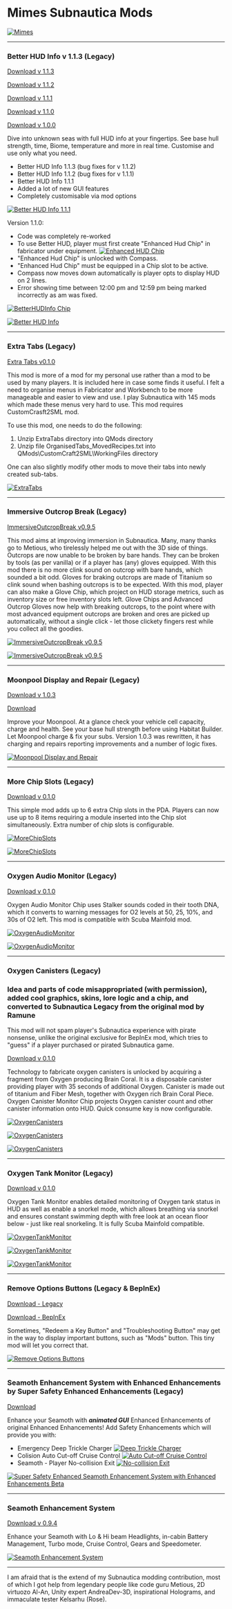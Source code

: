 
# Mimes Subnautica Mods
[![Mimes](https://forums.nexusmods.com/uploads/profile/photo-thumb-437899.jpg?r_=1608813554 "Mimes")](https://forums.nexusmods.com/uploads/profile/photo-thumb-437899.jpg?r_=1608813554 "Mimes")

------------


### Better HUD Info v 1.1.3 (Legacy)
[Download v 1.1.3](https://github.com/Mimes-Pes/MimesSubnauticaMods/blob/main/BetterHUDInfo-1.1.3.zip "Download v 1.1.3")

[Download v 1.1.2](https://github.com/Mimes-Pes/MimesSubnauticaMods/blob/main/BetterHUDInfo-1.1.2.zip "Download v 1.1.2")

[Download v 1.1.1](https://github.com/Mimes-Pes/MimesSubnauticaMods/blob/main/BetterHUDInfo-1.1.1.zip "Download v 1.1.1")

[Download v 1.1.0](https://github.com/Mimes-Pes/MimesSubnauticaMods/blob/main/BetterHUDInfo-1.1.0.zip "Download v 1.1.0")

[Download v 1.0.0](https://github.com/Mimes-Pes/MimesSubnauticaMods/blob/main/BetterHUDInfo.zip "Download")

Dive into unknown seas with full HUD info at your fingertips. See base hull strength, time, Biome, temperature and more in real time. Customise and use only what you need.

- Better HUD Info 1.1.3 (bug fixes for v 1.1.2)
- Better HUD Info 1.1.2 (bug fixes for v 1.1.1)
- Better HUD Info 1.1.1
- Added a lot of new GUI features
- Completely customisable via mod options

[![Better HUD Info 1.1.1 ](https://github.com/Mimes-Pes/MimesSubnauticaMods/blob/main/BetterHUDInfo-1.1.1.png?raw=true "Better HUD Info 1.1.1 ")](https://github.com/Mimes-Pes/MimesSubnauticaMods/blob/main/BetterHUDInfo-1.1.1.png?raw=true "Better HUD Info 1.1.1 ")

Version 1.1.0:
- Code was completely re-worked
- To use Better HUD, player must first create "Enhanced Hud Chip" in fabricator under equipment. [![Enhanced HUD Chip](https://github.com/Mimes-Pes/MimesSubnauticaMods/blob/main/EnhancedHUDChip.png?raw=true "Enhanced HUD Chip")](https://github.com/Mimes-Pes/MimesSubnauticaMods/blob/main/EnhancedHUDChip.png?raw=true "Enhanced HUD Chip")
- "Enhanced Hud Chip" is unlocked with Compass.
- "Enhanced Hud Chip" must be equipped in a Chip slot to be active.
- Compass now moves down automatically is player opts to display HUD on 2 lines.
- Error showing time between 12:00 pm and 12:59 pm being marked incorrectly as am was fixed.

[![BetterHUDInfo Chip](https://github.com/Mimes-Pes/MimesSubnauticaMods/blob/main/BetterHUDInfo-Chip.png?raw=true "BetterHUDInfo Chip")](https://github.com/Mimes-Pes/MimesSubnauticaMods/blob/main/BetterHUDInfo-Chip.png?raw=true "BetterHUDInfo Chip")

[![Better HUD Info](https://staticdelivery.nexusmods.com/mods/1155/images/631/631-1609401786-1521386950.png "Better HUD Info")](https://staticdelivery.nexusmods.com/mods/1155/images/631/631-1609401786-1521386950.png "Better HUD Info")

------------


### Extra Tabs (Legacy)

[Extra Tabs v0.1.0](https://github.com/Mimes-Pes/MimesSubnauticaMods/blob/main/ExtraTabs-0.1.0.zip "Download")

This mod is more of a mod for my personal use rather than a mod to be used by many players. It is included here in case some finds it useful. I felt a need to organise menus in Fabricator and Workbench to be more manageable and easier to view and use. I play Subnautica with 145 mods which made these menus very hard to use. This mod requires CustomCrasft2SML mod.

To use this mod, one needs to do the following:

1. Unzip ExtraTabs directory into QMods directory
2. Unzip file OrganisedTabs_MovedRecipes.txt into QMods\CustomCraft2SML\WorkingFiles directory

One can also slightly modify other mods to move their tabs into newly created sub-tabs.

[![ExtraTabs](https://github.com/Mimes-Pes/MimesSubnauticaMods/blob/main/ExtraTabs.png?raw=true "ExtraTabs")](https://github.com/Mimes-Pes/MimesSubnauticaMods/blob/main/ExtraTabs.png?raw=true "ExtraTabs")

------------


### Immersive Outcrop Break (Legacy)

[ImmersiveOutcropBreak v0.9.5](https://github.com/Mimes-Pes/MimesSubnauticaMods/blob/main/ImmersiveOutcropBreak-0.9.5.zip "Download")

This mod aims at improving immersion in  Subnautica. Many, many thanks go to Metious, who tirelessly helped me out with the 3D side of things. Outcrops are now unable to be broken by bare hands. They can be broken by tools (as per vanilla) or if a player has (any) gloves equipped. With this mod there is no more clink sound on outcrop with bare hands, which sounded a bit odd. Gloves for braking outcrops are made of Titanium so clink sound when bashing outcrops is to be expected. With this mod, player can also make a Glove Chip, which project on HUD storage metrics, such as inventory size or free inventory slots left. Glove Chips and Advanced Outcrop Gloves now help with breaking outcrops, to the point where with most advanced equipment outcrops are broken and ores are picked up automatically, without a single click - let those clickety fingers rest while you collect all the goodies.

[![ImmersiveOutcropBreak v0.9.5](https://github.com/Mimes-Pes/MimesSubnauticaMods/blob/main/ImmersiveOutcropBreak-01.png?raw=true "ImmersiveOutcropBreak v0.9.5")](https://github.com/Mimes-Pes/MimesSubnauticaMods/blob/main/ImmersiveOutcropBreak-01.png?raw=true "ImmersiveOutcropBreak")

[![ImmersiveOutcropBreak v0.9.5](https://github.com/Mimes-Pes/MimesSubnauticaMods/blob/main/ImmersiveOutcropBreak-02.png?raw=true "ImmersiveOutcropBreak v0.9.5")](https://github.com/Mimes-Pes/MimesSubnauticaMods/blob/main/ImmersiveOutcropBreak-02.png?raw=true "ImmersiveOutcropBreak")

------------


### Moonpool Display and Repair (Legacy)
[Download v 1.0.3](https://github.com/Mimes-Pes/MimesSubnauticaMods/blob/main/MoonpoolDisplayRepair-1.0.3.zip "Download")

[Download](https://github.com/Mimes-Pes/MimesSubnauticaMods/blob/main/MoonpoolDisplayRepair.zip "Download")

Improve your Moonpool. At a glance check your vehicle cell capacity, charge and health. See your base hull strength before using Habitat Builder. Let Moonpool charge & fix your subs. Version 1.0.3 was rewritten, it has charging and repairs reporting improvements and a number of logic fixes.

[![Moonpool Display and Repair](https://staticdelivery.nexusmods.com/mods/1155/images/628/628-1609163475-1928385286.png "Moonpool Display and Repair")](https://staticdelivery.nexusmods.com/mods/1155/images/628/628-1609163475-1928385286.png "Moonpool Display and Repair")

------------


### More Chip Slots (Legacy)

[Download v 0.1.0](https://github.com/Mimes-Pes/MimesSubnauticaMods/blob/main/MoreChipSlots-0.1.0.zip "Download")

This simple mod adds up to 6 extra Chip slots in the PDA. Players can now use up to 8 items requiring a module inserted into the Chip slot simultaneously. Extra number of chip slots is configurable.

[![MoreChipSlots](https://github.com/Mimes-Pes/MimesSubnauticaMods/blob/main/MoreChipSlots-01.png?raw=true "MoreChipSlots")](https://github.com/Mimes-Pes/MimesSubnauticaMods/blob/main/MoreChipSlots-01.png?raw=true "MoreChipSlots")

[![MoreChipSlots](https://github.com/Mimes-Pes/MimesSubnauticaMods/blob/main/MoreChipSlots-02.png?raw=true "MoreChipSlots")](https://github.com/Mimes-Pes/MimesSubnauticaMods/blob/main/MoreChipSlots-02.png?raw=true "MoreChipSlots")

------------


### Oxygen Audio Monitor (Legacy)

[Download v 0.1.0](https://github.com/Mimes-Pes/MimesSubnauticaMods/blob/main/OxygenAudioMonitor-0.1.0.zip "Download")

Oxygen Audio Monitor Chip uses Stalker sounds coded in their tooth DNA, which it converts to warning messages for O2 levels at 50, 25, 10%, and 30s of O2 left. This mod is compatible with Scuba Mainfold mod.

[![OxygenAudioMonitor](https://github.com/Mimes-Pes/MimesSubnauticaMods/blob/main/OxygenAudioMonitor-01.png?raw=true "OxygenAudioMonitor")](https://github.com/Mimes-Pes/MimesSubnauticaMods/blob/main/OxygenAudioMonitor-01.png?raw=true "OxygenAudioMonitor")

[![OxygenAudioMonitor](https://github.com/Mimes-Pes/MimesSubnauticaMods/blob/main/OxygenAudioMonitor-02.png?raw=true "OxygenAudioMonitor")](https://github.com/Mimes-Pes/MimesSubnauticaMods/blob/main/OxygenAudioMonitor-02.png?raw=true "OxygenAudioMonitor")

------------


### Oxygen Canisters (Legacy)
### Idea and parts of code misappropriated (with permission), added cool graphics, skins, lore logic and a chip, and converted to Subnautica Legacy from the original mod by Ramune

This mod will not spam player's Subnautica experience with pirate nonsense, unlike the original exclusive for BepInEx mod, which tries to "guess" if a player purchased or pirated Subnautica game.

[Download v 0.1.0](https://github.com/Mimes-Pes/MimesSubnauticaMods/blob/main/OxygenCanisters-1.0.0.zip "Download")

Technology to fabricate oxygen canisters is unlocked by acquiring a fragment from Oxygen producing Brain Coral. It is a disposable canister providing player with 35 seconds of additional Oxygen. Canister is made out of titanium and Fiber Mesh, together with Oxygen rich Brain Coral Piece. Oxygen Canister Monitor Chip projects Oxygen canister count and other canister information onto HUD. Quick consume key is now configurable.

[![OxygenCanisters](https://github.com/Mimes-Pes/MimesSubnauticaMods/blob/main/OxygenCanisters-01.png?raw=true "OxygenCanisters")](https://github.com/Mimes-Pes/MimesSubnauticaMods/blob/main/OxygenCanisters-01.png?raw=true "OxygenCanisters")

[![OxygenCanisters](https://github.com/Mimes-Pes/MimesSubnauticaMods/blob/main/OxygenCanisters-02.png?raw=true "OxygenCanisters")](https://github.com/Mimes-Pes/MimesSubnauticaMods/blob/main/OxygenCanisters-02.png?raw=true "OxygenCanisters")

[![OxygenCanisters](https://github.com/Mimes-Pes/MimesSubnauticaMods/blob/main/OxygenCanisters-03.png?raw=true "OxygenCanisters")](https://github.com/Mimes-Pes/MimesSubnauticaMods/blob/main/OxygenCanisters-03.png?raw=true "OxygenCanisters")

------------

### Oxygen Tank Monitor (Legacy)

[Download v 0.1.0](https://github.com/Mimes-Pes/MimesSubnauticaMods/blob/main/OxygenTankMonitor-0.1.0.zip "Download")

Oxygen Tank Monitor enables detailed monitoring of Oxygen tank status in HUD as well as enable a snorkel mode, which allows breathing via snorkel and ensures constant swimming depth with free look at an ocean floor below - just like real snorkeling. It is fully Scuba Mainfold compatible.

[![OxygenTankMonitor](https://github.com/Mimes-Pes/MimesSubnauticaMods/blob/main/OxygenTankMonitor-01.png?raw=true "OxygenCanisters")](https://github.com/Mimes-Pes/MimesSubnauticaMods/blob/main/OxygenTankMonitor-01.png?raw=true "OxygenTankMonitor")

[![OxygenTankMonitor](https://github.com/Mimes-Pes/MimesSubnauticaMods/blob/main/OxygenTankMonitor-02.png?raw=true "OxygenCanisters")](https://github.com/Mimes-Pes/MimesSubnauticaMods/blob/main/OxygenTankMonitor-02.png?raw=true "OxygenTankMonitor")

[![OxygenTankMonitor](https://github.com/Mimes-Pes/MimesSubnauticaMods/blob/main/OxygenTankMonitor-03.png?raw=true "OxygenCanisters")](https://github.com/Mimes-Pes/MimesSubnauticaMods/blob/main/OxygenTankMonitor-03.png?raw=true "OxygenTankMonitor")

------------


### Remove Options Buttons (Legacy & BepInEx)
[Download - Legacy](https://github.com/Mimes-Pes/MimesSubnauticaMods/blob/main/RemoveOptionsButtons.zip "Download")

[Download - BepInEx](https://github.com/Mimes-Pes/MimesSubnauticaMods/blob/main/RemoveOptionsButtons-BepInEx.zip "Download")

Sometimes, "Redeem a Key Button" and "Troubleshooting Button" may get in the way to display important buttons, such as "Mods" button. This tiny mod will let you correct that.

[![Remove Options Buttons](https://staticdelivery.nexusmods.com/mods/1155/images/614/614-1608184216-1128578163.png "Remove Options Buttons")](https://staticdelivery.nexusmods.com/mods/1155/images/614/614-1608184216-1128578163.png "Remove Options Buttons")

------------


### Seamoth Enhancement System with Enhanced Enhancements by Super Safety Enhanced Enhancements (Legacy)

[Download](https://github.com/Mimes-Pes/MimesSubnauticaMods/blob/main/SeamothEnhancementSystem-0.9.3.zip "Download")

Enhance your Seamoth with ***animated GUI*** Enhanced Enhancements of original Enhanced Enhancements! Add Safety Enhancements which will provide you with:
- Emergency Deep Trickle Charger [![Deep Trickle Charger](https://github.com/Mimes-Pes/MimesSubnauticaMods/blob/main/safety_charger_on_100x100.png?raw=true "Deep Trickle Charger")](https://github.com/Mimes-Pes/MimesSubnauticaMods/blob/main/safety_charger_on_100x100.png?raw=true "Deep Trickle Charger")
- Colision Auto Cut-off Cruise Control [![Auto Cut-off Cruise Control](https://github.com/Mimes-Pes/MimesSubnauticaMods/blob/main/safety_cruise_yes_100x100.png?raw=true "Auto Cut-off Cruise Control")](https://github.com/Mimes-Pes/MimesSubnauticaMods/blob/main/safety_cruise_yes_100x100.png?raw=true "Auto Cut-off Cruise Control")
- Seamoth - Player No-collision Exit [![No-collision Exit ](https://github.com/Mimes-Pes/MimesSubnauticaMods/blob/main/safety_eject_yes_100x100.png?raw=true "No-collision Exit ")](https://github.com/Mimes-Pes/MimesSubnauticaMods/blob/main/safety_eject_yes_100x100.png?raw=true "No-collision Exit ")

[![Super Safety Enhanced Seamoth Enhancement System with Enhanced Enhancements Beta](https://github.com/Mimes-Pes/MimesSubnauticaMods/blob/main/SafetySeamothEnhancementSystem.png?raw=true "Super Safety Enhanced Seamoth Enhancement System with Enhanced Enhancements Beta")](https://github.com/Mimes-Pes/MimesSubnauticaMods/blob/main/SafetySeamothEnhancementSystem.png?raw=true "Super Safety Enhanced Seamoth Enhancement System with Enhanced Enhancements Beta")

------------


### Seamoth Enhancement System
[Download v 0.9.4](https://github.com/Mimes-Pes/MimesSubnauticaMods/blob/main/SeamothEnhancementSystem-0.9.4.zip "Download")

Enhance your Seamoth with Lo & Hi beam Headlights, in-cabin Battery Management, Turbo mode, Cruise Control, Gears and Speedometer.

[![Seamoth Enhancement System](https://staticdelivery.nexusmods.com/mods/1155/images/717/717-1617966280-1962023812.png "Seamoth Enhancement System")](https://staticdelivery.nexusmods.com/mods/1155/images/717/717-1617966280-1962023812.png "Seamoth Enhancement System")

------------


I am afraid that is the extend of my Subnautica modding contribution, most of which I got help from legendary people like code guru Metious, 2D virtuozo Al-An, Unity expert AndreaDev-3D, inspirational Holograms, and immaculate tester Kelsarhu (Rose).
